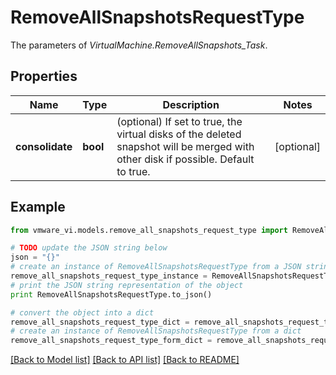 # RemoveAllSnapshotsRequestType

The parameters of *VirtualMachine.RemoveAllSnapshots_Task*. 

## Properties
Name | Type | Description | Notes
------------ | ------------- | ------------- | -------------
**consolidate** | **bool** | (optional) If set to true, the virtual disks of the deleted snapshot will be merged with other disk if possible. Default to true.  | [optional] 

## Example

```python
from vmware_vi.models.remove_all_snapshots_request_type import RemoveAllSnapshotsRequestType

# TODO update the JSON string below
json = "{}"
# create an instance of RemoveAllSnapshotsRequestType from a JSON string
remove_all_snapshots_request_type_instance = RemoveAllSnapshotsRequestType.from_json(json)
# print the JSON string representation of the object
print RemoveAllSnapshotsRequestType.to_json()

# convert the object into a dict
remove_all_snapshots_request_type_dict = remove_all_snapshots_request_type_instance.to_dict()
# create an instance of RemoveAllSnapshotsRequestType from a dict
remove_all_snapshots_request_type_form_dict = remove_all_snapshots_request_type.from_dict(remove_all_snapshots_request_type_dict)
```
[[Back to Model list]](../README.md#documentation-for-models) [[Back to API list]](../README.md#documentation-for-api-endpoints) [[Back to README]](../README.md)


